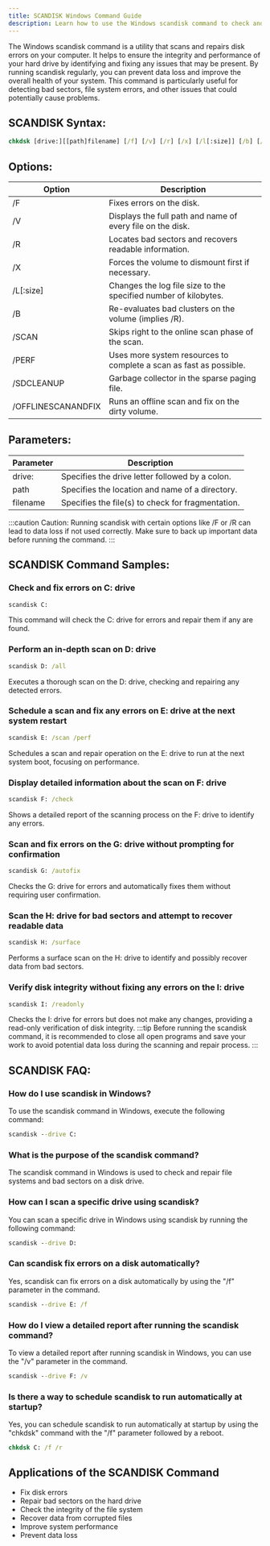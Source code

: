 ```yaml
---
title: SCANDISK Windows Command Guide
description: Learn how to use the Windows scandisk command to check and repair disk errors on your computer.
---
```


The Windows scandisk command is a utility that scans and repairs disk errors on your computer. It helps to ensure the integrity and performance of your hard drive by identifying and fixing any issues that may be present. By running scandisk regularly, you can prevent data loss and improve the overall health of your system. This command is particularly useful for detecting bad sectors, file system errors, and other issues that could potentially cause problems.

## SCANDISK Syntax:
```cmd
chkdsk [drive:][[path]filename] [/f] [/v] [/r] [/x] [/l[:size]] [/b] [/scan] [/perf] [/sdcleanup] [/offlinescanandfix]
```
## Options:
| Option              | Description                                           |
|---------------------|-------------------------------------------------------|
| /F                  | Fixes errors on the disk.                             |
| /V                  | Displays the full path and name of every file on the disk. |
| /R                  | Locates bad sectors and recovers readable information. |
| /X                  | Forces the volume to dismount first if necessary.     |
| /L[:size]           | Changes the log file size to the specified number of kilobytes. |
| /B                  | Re-evaluates bad clusters on the volume (implies /R). |
| /SCAN               | Skips right to the online scan phase of the scan.     |
| /PERF               | Uses more system resources to complete a scan as fast as possible. |
| /SDCLEANUP          | Garbage collector in the sparse paging file.          |
| /OFFLINESCANANDFIX  | Runs an offline scan and fix on the dirty volume.     |

## Parameters:
| Parameter           | Description                                           |
|---------------------|-------------------------------------------------------|
| drive:              | Specifies the drive letter followed by a colon.       |
| path               | Specifies the location and name of a directory.       |
| filename            | Specifies the file(s) to check for fragmentation.     |

:::caution
Caution: Running scandisk with certain options like /F or /R can lead to data loss if not used correctly. Make sure to back up important data before running the command.
:::
## SCANDISK Command Samples:
### Check and fix errors on C: drive
```cmd
scandisk C:
```
This command will check the C: drive for errors and repair them if any are found.

### Perform an in-depth scan on D: drive
```cmd
scandisk D: /all
```
Executes a thorough scan on the D: drive, checking and repairing any detected errors.

### Schedule a scan and fix any errors on E: drive at the next system restart
```cmd
scandisk E: /scan /perf
```
Schedules a scan and repair operation on the E: drive to run at the next system boot, focusing on performance.

### Display detailed information about the scan on F: drive
```cmd
scandisk F: /check
```
Shows a detailed report of the scanning process on the F: drive to identify any errors.

### Scan and fix errors on the G: drive without prompting for confirmation
```cmd
scandisk G: /autofix
```
Checks the G: drive for errors and automatically fixes them without requiring user confirmation.

### Scan the H: drive for bad sectors and attempt to recover readable data
```cmd
scandisk H: /surface
```
Performs a surface scan on the H: drive to identify and possibly recover data from bad sectors.

### Verify disk integrity without fixing any errors on the I: drive
```cmd
scandisk I: /readonly
```
Checks the I: drive for errors but does not make any changes, providing a read-only verification of disk integrity.
:::tip
Before running the scandisk command, it is recommended to close all open programs and save your work to avoid potential data loss during the scanning and repair process.
:::

## SCANDISK FAQ:
### How do I use scandisk in Windows?
To use the scandisk command in Windows, execute the following command:
```cmd
scandisk --drive C:
```

### What is the purpose of the scandisk command?
The scandisk command in Windows is used to check and repair file systems and bad sectors on a disk drive.

### How can I scan a specific drive using scandisk?
You can scan a specific drive in Windows using scandisk by running the following command:
```cmd
scandisk --drive D:
```

### Can scandisk fix errors on a disk automatically?
Yes, scandisk can fix errors on a disk automatically by using the "/f" parameter in the command.
```cmd
scandisk --drive E: /f
```

### How do I view a detailed report after running the scandisk command?
To view a detailed report after running scandisk in Windows, you can use the "/v" parameter in the command.
```cmd
scandisk --drive F: /v
```

### Is there a way to schedule scandisk to run automatically at startup?
Yes, you can schedule scandisk to run automatically at startup by using the "chkdsk" command with the "/f" parameter followed by a reboot.
```cmd
chkdsk C: /f /r
```

## Applications of the SCANDISK Command

- Fix disk errors
- Repair bad sectors on the hard drive
- Check the integrity of the file system
- Recover data from corrupted files
- Improve system performance
- Prevent data loss